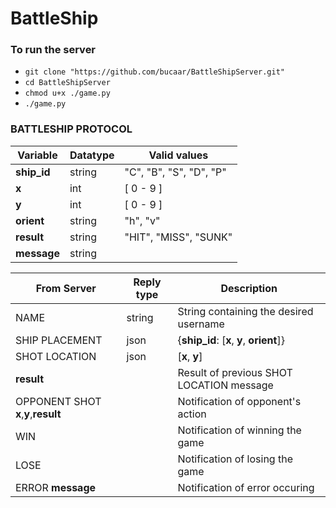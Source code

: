 # BattleShip

### To run the server
 * `git clone "https://github.com/bucaar/BattleShipServer.git"`
 * `cd BattleShipServer`
 * `chmod u+x ./game.py`
 * `./game.py`

### BATTLESHIP PROTOCOL

| Variable | Datatype | Valid values |
| --- | --- | --- |
| **ship_id** | string | "C", "B", "S", "D", "P" |
| **x** | int | [ 0 - 9 ] |
| **y** | int | [ 0 - 9 ] |
| **orient** | string | "h", "v" |
| **result** | string | "HIT", "MISS", "SUNK" |
| **message** | string | |

| From Server | Reply type | Description |
| --- | --- | --- |
| NAME | string | String containing the desired username |
| SHIP PLACEMENT | json | {**ship_id**: [**x**, **y**, **orient**]} |
| SHOT LOCATION | json | [**x**, **y**] |
| **result** | | Result of previous SHOT LOCATION message |
| OPPONENT SHOT **x**,**y**,**result** | | Notification of opponent's action |
| WIN | | Notification of winning the game |
| LOSE | | Notification of losing the game |
| ERROR **message** | | Notification of error occuring |

